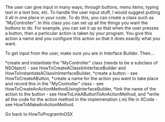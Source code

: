 The user can give input in many ways, through buttons, menu items, typing text in a text box, etc.  To handle the user input stuff, I would suggest putting it all in one place in your code.  To do this, you can create a class such as "MyController".  In this class you can set up all the things you want the buttons to do.  For example, you can set it up so that when the user presses a button, then a particular action is taken by your program.  You give this action a name and you configure this action so that it does exactly what you want.

To get input from the user, make sure you are in Interface Builder.  Then...

  *create and instantiate the "MyController" class (needs to be a subclass of NSObject) - see HowToCreateAClassInInterfaceBuilder and HowToInstantiateAClassInInterfaceBuilder,
  *create a button - see HowToCreateAButton,
  *create a name for the action you want to take place and record this in the "MyController" class - see HowToCreateAnActionMethodUsingInterfaceBuilder,
  *link the name of the action to the button - see HowToLinkAButtonToAnActionMethod, and
  *write all the code for the action method in the implemenation (.m) file in XCode - see HowToMakeAnActionMethod.
  

Go back to HowToProgramInOSX
